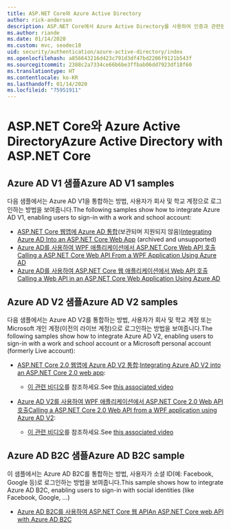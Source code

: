 ```yaml
---
title: ASP.NET Core와 Azure Active Directory
author: rick-anderson
description: ASP.NET Core에서 Azure Active Directory를 사용하여 인증과 관련된 토픽을 검색합니다.
ms.author: riande
ms.date: 01/14/2020
ms.custom: mvc, seodec18
uid: security/authentication/azure-active-directory/index
ms.openlocfilehash: a856643216d423c791d3df47bd2206f9121b543f
ms.sourcegitcommit: 2388c2a7334ce66b6be3ffbab06dd7923df18f60
ms.translationtype: HT
ms.contentlocale: ko-KR
ms.lasthandoff: 01/14/2020
ms.locfileid: "75951911"
---
```

# <a name="azure-active-directory-with-aspnet-core"></a><span data-ttu-id="d72c4-103">ASP.NET Core와 Azure Active Directory</span><span class="sxs-lookup"><span data-stu-id="d72c4-103">Azure Active Directory with ASP.NET Core</span></span>

## <a name="azure-ad-v1-samples"></a><span data-ttu-id="d72c4-104">Azure AD V1 샘플</span><span class="sxs-lookup"><span data-stu-id="d72c4-104">Azure AD V1 samples</span></span>

<span data-ttu-id="d72c4-105">다음 샘플에서는 Azure AD V1을 통합하는 방법, 사용자가 회사 및 학교 계정으로 로그인하는 방법을 보여줍니다.</span><span class="sxs-lookup"><span data-stu-id="d72c4-105">The following samples show how to integrate Azure AD V1, enabling users to sign-in with a work and school account:</span></span>
* <span data-ttu-id="d72c4-106">[ASP.NET Core 웹앱에 Azure AD 통합](https://github.com/Azure-Samples/active-directory-dotnet-webapp-openidconnect-aspnetcore/tree/master)(보관되며 지원되지 않음)</span><span class="sxs-lookup"><span data-stu-id="d72c4-106">[Integrating Azure AD Into an ASP.NET Core Web App](https://github.com/Azure-Samples/active-directory-dotnet-webapp-openidconnect-aspnetcore/tree/master) (archived and unsupported)</span></span>
* [<span data-ttu-id="d72c4-107">Azure AD를 사용하여 WPF 애플리케이션에서 ASP.NET Core Web API 호출</span><span class="sxs-lookup"><span data-stu-id="d72c4-107">Calling a ASP.NET Core Web API From a WPF Application Using Azure AD</span></span>](https://github.com/Azure-Samples/active-directory-dotnet-native-aspnetcore)
* [<span data-ttu-id="d72c4-108">Azure AD를 사용하여 ASP.NET Core 웹 애플리케이션에서 Web API 호출</span><span class="sxs-lookup"><span data-stu-id="d72c4-108">Calling a Web API in an ASP.NET Core Web Application Using Azure AD</span></span>](https://azure.microsoft.com/documentation/samples/active-directory-dotnet-webapp-webapi-openidconnect-aspnetcore/)

## <a name="azure-ad-v2-samples"></a><span data-ttu-id="d72c4-109">Azure AD V2 샘플</span><span class="sxs-lookup"><span data-stu-id="d72c4-109">Azure AD V2 samples</span></span>

<span data-ttu-id="d72c4-110">다음 샘플에서는 Azure AD V2를 통합하는 방법, 사용자가 회사 및 학교 계정 또는 Microsoft 개인 계정(이전의 라이브 계정)으로 로그인하는 방법을 보여줍니다.</span><span class="sxs-lookup"><span data-stu-id="d72c4-110">The following samples show how to integrate Azure AD V2, enabling users to sign-in with a work and school account or a Microsoft personal account (formerly Live account):</span></span>
* <span data-ttu-id="d72c4-111">[ASP.NET Core 2.0 웹앱에 Azure AD V2 통합](https://github.com/Azure-Samples/active-directory-aspnetcore-webapp-openidconnect-v2):</span><span class="sxs-lookup"><span data-stu-id="d72c4-111">[Integrating Azure AD V2 into an ASP.NET Core 2.0 web app](https://github.com/Azure-Samples/active-directory-aspnetcore-webapp-openidconnect-v2):</span></span> 
  * <span data-ttu-id="d72c4-112">[이 관련 비디오](https://channel9.msdn.com/Events/Build/2018/THR5001)를 참조하세요.</span><span class="sxs-lookup"><span data-stu-id="d72c4-112">See [this associated video](https://channel9.msdn.com/Events/Build/2018/THR5001)</span></span> 

* <span data-ttu-id="d72c4-113">[Azure AD V2를 사용하여 WPF 애플리케이션에서 ASP.NET Core 2.0 Web API 호출](https://github.com/azure-samples/active-directory-dotnet-native-aspnetcore-v2)</span><span class="sxs-lookup"><span data-stu-id="d72c4-113">[Calling a ASP.NET Core 2.0 Web API from a WPF application using Azure AD V2](https://github.com/azure-samples/active-directory-dotnet-native-aspnetcore-v2):</span></span> 
  * <span data-ttu-id="d72c4-114">[이 관련 비디오](https://channel9.msdn.com/Events/Build/2018/THR5000)를 참조하세요.</span><span class="sxs-lookup"><span data-stu-id="d72c4-114">See [this associated video](https://channel9.msdn.com/Events/Build/2018/THR5000)</span></span>

## <a name="azure-ad-b2c-sample"></a><span data-ttu-id="d72c4-115">Azure AD B2C 샘플</span><span class="sxs-lookup"><span data-stu-id="d72c4-115">Azure AD B2C sample</span></span>

<span data-ttu-id="d72c4-116">이 샘플에서는 Azure AD B2C를 통합하는 방법, 사용자가 소셜 ID(예: Facebook, Google 등)로 로그인하는 방법을 보여줍니다.</span><span class="sxs-lookup"><span data-stu-id="d72c4-116">This sample shows how to integrate Azure AD B2C, enabling users to sign-in with social identities (like Facebook, Google, ...)</span></span>
* [<span data-ttu-id="d72c4-117">Azure AD B2C를 사용하여 ASP.NET Core 웹 API</span><span class="sxs-lookup"><span data-stu-id="d72c4-117">An ASP.NET Core web API with Azure AD B2C</span></span>](https://azure.microsoft.com/resources/samples/active-directory-b2c-dotnetcore-webapi/)
